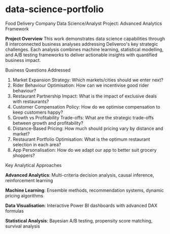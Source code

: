 # data-science-portfolio
Food Delivery Company Data Science/Analyst Project: Advanced Analytics Framework

**Project Overview**
This work demonstrates data science capabilities through 8 interconnected business analyses addressing Deliveroo's key strategic challenges. Each analysis combines machine learning, statistical modelling, and A/B testing frameworks to deliver actionable insights with quantified business impact.


Business Questions Addressed

1. Market Expansion Strategy: Which markets/cities should we enter next?
2. Rider Behaviour Optimisation: How can we incentivise good rider behaviour?
3. Restaurant Partnership Impact: What is the impact of exclusive deals with restaurants?
4. Customer Compensation Policy: How do we optimise compensation to keep customers happy?
5. Growth vs Profitability Trade-offs: What are the strategic trade-offs between growth and profitability?
6. Distance-Based Pricing: How much should pricing vary by distance and market?
7. Restaurant Portfolio Optimisation: What is the optimum restaurant selection in each area?
8. App Personalisation: How do we adapt our app to better suit grocery shoppers?

Key Analytical Approaches 

**Advanced Analytics**: Multi-criteria decision analysis, causal inference, reinforcement learning

**Machine Learning**: Ensemble methods, recommendation systems, dynamic pricing algorithms

**Data Visualisation**: Interactive Power BI dashboards with advanced DAX formulas

**Statistical Analysis**: Bayesian A/B testing, propensity score matching, survival analysis



